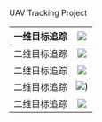 UAV Tracking Project



| 一维目标追踪 | ![](https://typora-images-1302473945.cos.ap-chengdu.myqcloud.com/typora_images/iShot_2024-09-20_11.30.22.png) |
| ------------ | :----------------------------------------------------------: |
| 二维目标追踪 | ![](https://typora-images-1302473945.cos.ap-chengdu.myqcloud.com/typora_images/output.gif) |
| 二维目标追踪 | ![](https://typora-images-1302473945.cos.ap-chengdu.myqcloud.com/typora_images/output1_512.gif) |
| 二维目标追踪 | ![](https:/typora-images-1302473945.cos.ap-chengdu.myqcloud.com/typora_images/output1_512.gif)) |
| 二维目标追踪 | ![](https://typora-images-1302473945.cos.ap-chengdu.myqcloud.com/typora_images/output_mot.gif) |

